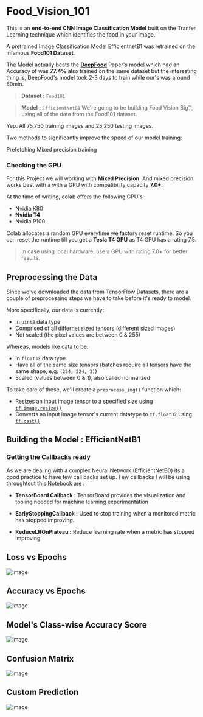 # Food_Vision_101 

This is an **end-to-end CNN Image Classification Model** built on the Tranfer Learning technique which identifies the food in your image.

A pretrained Image Classification Model EfficientnetB1 was retrained on the infamous **Food101 Dataset**.

The Model actually beats the [**DeepFood**](https://arxiv.org/abs/1606.05675) Paper's model which had an Accuracy of  was **77.4%**  also trained on the same dataset but the interesting thing is, DeepFood's model took 2-3 days to train while our's was around 60min.

> **Dataset :** `Food101`

> **Model :** `EfficientNetB1`
We're going to be building Food Vision Big™, using all of the data from the Food101 dataset.

Yep. All 75,750 training images and 25,250 testing images.

Two methods to significantly improve the speed of our model training:

Prefetching
Mixed precision training

### **Checking the GPU**

For this Project we will working with **Mixed Precision**. And mixed precision works best with a with a GPU with compatibility capacity **7.0+**.

At the time of writing, colab offers the following GPU's :
* Nvidia K80
* **Nvidia T4**
* Nvidia P100

Colab allocates a random GPU everytime we factory reset runtime. So you can reset the runtime till you get a **Tesla T4 GPU** as T4 GPU has a rating 7.5.

> In case using local hardware, use a GPU with rating 7.0+ for better results.


## **Preprocessing the Data**

Since we've downloaded the data from TensorFlow Datasets, there are a couple of preprocessing steps we have to take before it's ready to model. 

More specifically, our data is currently:

* In `uint8` data type
* Comprised of all differnet sized tensors (different sized images)
* Not scaled (the pixel values are between 0 & 255)

Whereas, models like data to be:

* In `float32` data type
* Have all of the same size tensors (batches require all tensors have the same shape, e.g. `(224, 224, 3)`)
* Scaled (values between 0 & 1), also called normalized

To take care of these, we'll create a `preprocess_img()` function which:

* Resizes an input image tensor to a specified size using [`tf.image.resize()`](https://www.tensorflow.org/api_docs/python/tf/image/resize)
* Converts an input image tensor's current datatype to `tf.float32` using [`tf.cast()`](https://www.tensorflow.org/api_docs/python/tf/cast)

## **Building the Model : EfficientNetB1**


### **Getting the Callbacks ready**
As we are dealing with a complex Neural Network (EfficientNetB0) its a good practice to have few call backs set up. Few callbacks I will be using throughtout this Notebook are :
 * **TensorBoard Callback :** TensorBoard provides the visualization and tooling needed for machine learning experimentation

 * **EarlyStoppingCallback :** Used to stop training when a monitored metric has stopped improving.
 
 * **ReduceLROnPlateau :** Reduce learning rate when a metric has stopped improving.
 
 ## Loss vs Epochs
 
![image](https://user-images.githubusercontent.com/61462986/202082223-83c3a8f2-26c9-455e-97d5-ee833a4b10cc.png)

## Accuracy vs Epochs

![image](https://user-images.githubusercontent.com/61462986/202082253-0d28ea8e-72af-4182-bf79-33b4119f27ef.png)

## Model's Class-wise Accuracy Score

 ![image](https://user-images.githubusercontent.com/61462986/202082047-6690d7cd-1999-4edc-9dc1-53fb9780ee89.png)

## Confusion Matrix

![image](https://user-images.githubusercontent.com/61462986/202082179-3337c5d7-fa06-4589-9050-1c2af1785808.png)



## Custom Prediction

![image](https://user-images.githubusercontent.com/61462986/202082120-ff812426-cc96-4a44-9655-f0010568b48c.png)


